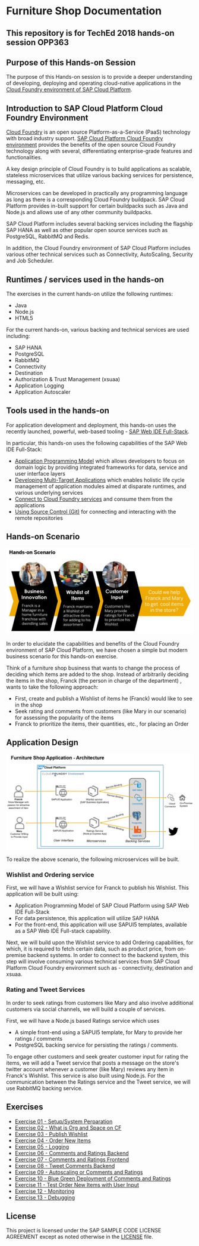# Furniture Shop Documentation
## This repository is for TechEd 2018 hands-on session OPP363
## Purpose of this Hands-on Session
The purpose of this Hands-on session is to provide a deeper understanding of developing, deploying and operating cloud-native applications in the [Cloud Foundry environment of SAP Cloud Platform](https://cloudplatform.sap.com/enterprise-paas/cloudfoundry.html).
## Introduction to SAP Cloud Platform Cloud Foundry Environment

[Cloud Foundry](https://www.cloudfoundry.org/) is an open source Platform-as-a-Service (PaaS) technology with broad industry support. [SAP Cloud Platform Cloud Foundry environment](https://help.sap.com/viewer/65de2977205c403bbc107264b8eccf4b/Cloud/en-US/ab512c3fbda248ab82c1c545bde19c78.html#9c7092c7b7ae4d49bc8ae35fdd0e0b18.html) provides the benefits of the open source Cloud Foundry technology along with several, differentiating enterprise-grade features and functionalities.

A key design principle of Cloud Foundry is to build applications as scalable, stateless microservices that utilize various backing services for persistence, messaging, etc.

Microservices can be developed in practically any programming language as long as there is a corresponding Cloud Foundry buildpack. SAP Cloud Platform provides in-built support for certain buildpacks such as Java and Node.js and allows use of any other community buildpacks.

SAP Cloud Platform includes several backing services including the flagship SAP HANA as well as other popular open source services such as PostgreSQL, RabbitMQ and Redis.

In addition, the Cloud Foundry environment of SAP Cloud Platform includes various other technical services such as Connectivity, AutoScaling, Security and Job Scheduler.

## Runtimes / services used in the hands-on
The exercises in the current hands-on utilize the following runtimes:
- Java
- Node.js
- HTML5

For the current hands-on, various backing and technical services are used including:
- SAP HANA
- PostgreSQL
- RabbitMQ
- Connectivity
- Destination
- Authorization & Trust Management (xsuaa)
- Application Logging
- Application Autoscaler

## Tools used in the hands-on
For application development and deployment, this hands-on uses the recently launched, powerful, web-based tooling - [SAP Web IDE Full-Stack](https://cloudplatform.sap.com/capabilities/technical-asset-info.SAP-Web-IDE-Full-Stack.52fdf566-8709-41ef-bfa4-2aabcd33a865.html).

In particular, this hands-on uses the following capabilities of the SAP Web IDE Full-Stack:
- [Application Programming Model](https://help.sap.com/viewer/65de2977205c403bbc107264b8eccf4b/Cloud/en-US/00823f91779d4d42aa29a498e0535cdf.html) which allows developers to focus on domain logic by providing integrated frameworks for data, service and user interface layers
- [Developing Multi-Target Applications](https://help.sap.com/viewer/825270ffffe74d9f988a0f0066ad59f0/CF/en-US/a71bf8281254489ea8be6e323199b304.html) which enables holistic life cycle management of application modules aimed at disparate runtimes, and various underlying services
- [Connect to Cloud Foundry services](https://help.sap.com/viewer/825270ffffe74d9f988a0f0066ad59f0/CF/en-US/39a1e84313ec44248aa5536142633636.html) and consume them from the applications
- [Using Source Control (Git)](https://help.sap.com/viewer/825270ffffe74d9f988a0f0066ad59f0/CF/en-US/4eddb4cfc29946f6b059306cbdfcb392.html) for connecting and interacting with the remote repositories

## Hands-on Scenario
![Hands-on scenario](/Overview/images/Hands-onScenario.JPG)

In order to elucidate the capabilities and benefits of the Cloud Foundry environment of SAP Cloud Platform, we have chosen a simple but modern business scenario for this hands-on exercise.

Think of a furniture shop business that wants to change the process of deciding which items are added to the shop. Instead of arbitrarily deciding the items in the shop, Franck (the person in charge of the department) , wants to take the following approach:
- First, create and publish a Wishlist of items he (Franck) would like to see in the shop
- Seek rating and comments from customers (like Mary in our scenario) for assessing the popularity of the items
- Franck to prioritize the items, their quantities, etc., for placing an Order

## Application Design

![Application Architecture](/Overview/images/ApplArchitecture.JPG)

To realize the above scenario, the following microservices will be built.

### Wishlist and Ordering service
First, we will have a Wishlist service for Franck to publish his Wishlist. This application will be built using:
- Application Programming Model of SAP Cloud Platform using SAP Web IDE Full-Stack
- For data persistence, this application will utilize SAP HANA
- For the front-end, this application will use SAPUI5 templates, available as a SAP Web IDE Full-stack capability.

Next, we will build upon the Wishlist service to add Ordering capabilities, for which, it is required to fetch certain data, such as product price, from on-premise backend systems. In order to connect to the backend system, this step will involve consuming various technical services from SAP Cloud Platform Cloud Foundry environment such as - connectivity, destination and xsuaa.

### Rating and Tweet Services
In order to seek ratings from customers like Mary and also involve additional customers via social channels, we will build a couple of services.

First, we will have a Node.js based Ratings service which uses
- A simple front-end using a SAPUI5 template, for Mary to provide her ratings / comments
- PostgreSQL backing service for persisting the ratings / comments.

To engage other customers and seek greater customer input for rating the items, we will add a Tweet service that posts a message on the store's twitter account whenever a customer (like Mary) reviews any item in Franck's Wishlist. This service is also built using Node.js. For the communication between the Ratings service and the Tweet service, we will use RabbitMQ backing service.


## Exercises

- [Exercise 01 - Setup/System Perparation](Exercise-01-Setup)
- [Exercise 02 - What is Org and Space on CF](Exercise-02-What-is-OrgandSpace-CF)
- [Exercise 03 - Publish Wishlist](Exercise-03-Publish-Wishlist)
- [Exercise 04 - Order New Items](Exercise-04-Order-New-Items)
- [Exercise 05 - Logging](Exercise-05-Logging)
- [Exercise 06 - Comments and Ratings Backend](Exercise-06-Comments-and-Ratings-Backend)
- [Exercise 07 - Comments and Ratings Frontend](Exercise-07-Comments-and-Ratings-Frontend)
- [Exercise 08 - Tweet Comments Backend](Exercise-08-Tweet-Comments-Backend)
- [Exercise 09 - Autoscaling or Comments and Ratings](Exercise-09-Autoscaling-of-Comments-and-Ratings)
- [Exercise 10 - Blue Green Deployment of Comments and Ratings](Exercise-10-Blue-Green-Deployment-of-Comments-and-Ratings)
- [Exercise 11 - Test Order New Items with User Input](Exercise-11-Test-Order-New-Items-with-User-Input)
- [Exercise 12 - Monitoring](Exercise-12-Monitoring)
- [Exercise 13 - Debugging](Exercise-13-Debugging)



## License
This project is licensed under the SAP SAMPLE CODE LICENSE AGREEMENT except as noted otherwise in the [LICENSE](./LICENSE) file.
